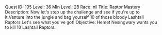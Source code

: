Quest ID: 195
Level: 36
Min Level: 28
Race: nil
Title: Raptor Mastery
Description: Now let's step up the challenge and see if you're up to it.Venture into the jungle and bag yourself 10 of those bloody Lashtail Raptors.Let's see what you've got!
Objective: Hemet Nesingwary wants you to kill 10 Lashtail Raptors.
